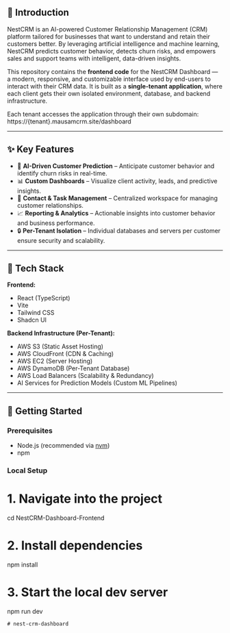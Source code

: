 ## 🧾 Introduction

NestCRM is an AI-powered Customer Relationship Management (CRM) platform tailored for businesses that want to understand and retain their customers better. By leveraging artificial intelligence and machine learning, NestCRM predicts customer behavior, detects churn risks, and empowers sales and support teams with intelligent, data-driven insights.

This repository contains the **frontend code** for the NestCRM Dashboard — a modern, responsive, and customizable interface used by end-users to interact with their CRM data. It is built as a **single-tenant application**, where each client gets their own isolated environment, database, and backend infrastructure.

Each tenant accesses the application through their own subdomain: https://{tenant}.mausamcrm.site/dashboard

---

## ✨ Key Features

- 🔮 **AI-Driven Customer Prediction** – Anticipate customer behavior and identify churn risks in real-time.
- 📊 **Custom Dashboards** – Visualize client activity, leads, and predictive insights.
- 📁 **Contact & Task Management** – Centralized workspace for managing customer relationships.
- 📈 **Reporting & Analytics** – Actionable insights into customer behavior and business performance.
- 🔒 **Per-Tenant Isolation** – Individual databases and servers per customer ensure security and scalability.

---

## 🧱 Tech Stack

**Frontend:**

- React (TypeScript)
- Vite
- Tailwind CSS
- Shadcn UI

**Backend Infrastructure (Per-Tenant):**

- AWS S3 (Static Asset Hosting)
- AWS CloudFront (CDN & Caching)
- AWS EC2 (Server Hosting)
- AWS DynamoDB (Per-Tenant Database)
- AWS Load Balancers (Scalability & Redundancy)
- AI Services for Prediction Models (Custom ML Pipelines)

---

## 🚀 Getting Started

### Prerequisites

- Node.js (recommended via [nvm](https://github.com/nvm-sh/nvm))
- npm

### Local Setup

# 1. Navigate into the project
cd NestCRM-Dashboard-Frontend

# 2. Install dependencies
npm install

# 3. Start the local dev server
npm run dev
```
# nest-crm-dashboard
